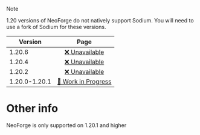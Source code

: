 > [!NOTE]
> 1.20 versions of NeoForge do not natively support Sodium. You will need to use a fork of Sodium for these versions.

| Version | Page |
| --- | :---: |
| 1.20.6 | [❌ Unavailable](6/index.md) |
| 1.20.4 | [❌ Unavailable](4/index.md) |
| 1.20.2 | [❌ Unavailable](2/index.md) |
| 1.20.0-1.20.1 | [🚧 Work in Progress](1/index.md) |

# Other info
NeoForge is only supported on 1.20.1 and higher

<!-- TODO add 1.20.2, 1.20.4 and 1.20.6 finds -->
